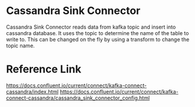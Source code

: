 # Cassandra Sink Connector
Cassandra Sink Connector reads data from kafka topic and insert into cassandra database.
It uses the topic to determine the name of the table to write to. This can be changed on the fly by using a transform to change the topic name.

# Reference Link
https://docs.confluent.io/current/connect/kafka-connect-cassandra/index.html
https://docs.confluent.io/current/connect/kafka-connect-cassandra/cassandra_sink_connector_config.html
